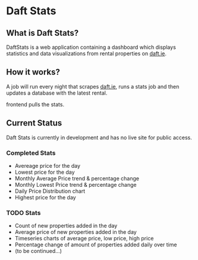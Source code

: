 # Daft Stats

## What is Daft Stats?
DaftStats is a web application containing a dashboard which displays statistics and data visualizations from rental properties on [daft.ie](wwww.daft.ie). 

## How it works?
A job will run every night that scrapes [daft.ie](wwww.daft.ie), runs a stats job and then updates a database with the latest rental.

frontend pulls the stats.

## Current Status
Daft Stats is currently in development and has no live site for public access.

### Completed Stats
- Avereage price for the day
- Lowest price for the day
- Monthly Average Price trend & percentage change
- Monthly Lowest Price trend & percentage change
- Daily Price Distribution chart
- Highest price for the day

### TODO Stats
- Count of new properties added in the day
- Average price of new properties added in the day
- Timeseries charts of average price, low price, high price
- Percentage change of amount of properties added daily over time
- (to be continued...)